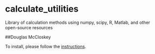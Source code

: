 # calculate_utilities
Library of calculation methods using numpy, scipy, R, Matlab, and other open-source resources

##Douglas McCloskey

To install, please follow the [instructions](INSTALL.md).
